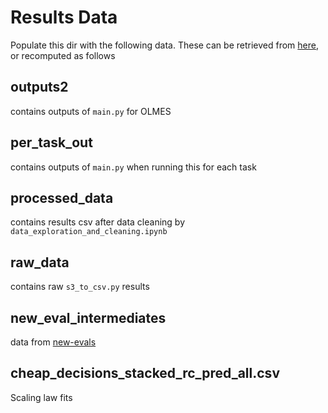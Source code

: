 # Results Data

Populate this dir with the following data. These can be retrieved from [here](https://drive.google.com/drive/folders/1weYlEOlHrA_fzT2OsRa40uLc4EKTGz1D?usp=share_link), or recomputed as follows



## outputs2
contains outputs of `main.py` for OLMES
## per_task_out
contains outputs of `main.py` when running this for each task
## processed_data
contains results csv after data cleaning by `data_exploration_and_cleaning.ipynb`
## raw_data
contains raw `s3_to_csv.py` results
## new_eval_intermediates
data from [new-evals](https://github.com/davidheineman/new-evals/blob/main/analysis/notebooks/cheap_decisions/math_code_dec_acc.ipynb)
## cheap_decisions_stacked_rc_pred_all.csv
Scaling law fits
